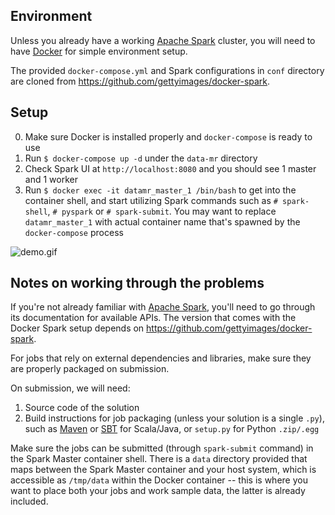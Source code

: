 ## Environment

Unless you already have a working [Apache Spark](http://spark.apache.org/) cluster, you will need to have [Docker](https://docs.docker.com/) for simple environment setup.

The provided `docker-compose.yml` and Spark configurations in `conf` directory are cloned from <https://github.com/gettyimages/docker-spark>.

## Setup

0. Make sure Docker is installed properly and `docker-compose` is ready to use
1. Run `$ docker-compose up -d` under the `data-mr` directory
2. Check Spark UI at `http://localhost:8080` and you should see 1 master and 1 worker
3. Run `$ docker exec -it datamr_master_1 /bin/bash` to get into the container shell, and start utilizing Spark commands such as `# spark-shell`, `# pyspark` or `# spark-submit`. You may want to replace `datamr_master_1` with actual container name that's spawned by the `docker-compose` process

![demo.gif](https://user-images.githubusercontent.com/2837532/27649289-4fdffd52-5bff-11e7-9236-0a1d063461cb.gif)

## Notes on working through the problems

If you're not already familiar with [Apache Spark](http://spark.apache.org/), you'll need to go through its documentation for available APIs. The version that comes with the Docker Spark setup depends on https://github.com/gettyimages/docker-spark.

For jobs that rely on external dependencies and libraries, make sure they are properly packaged on submission.

On submission, we will need:

1. Source code of the solution
2. Build instructions for job packaging (unless your solution is a single `.py`), such as [Maven](https://maven.apache.org/) or [SBT](http://www.scala-sbt.org/) for Scala/Java, or `setup.py` for Python `.zip/.egg`

Make sure the jobs can be submitted (through `spark-submit` command) in the Spark Master container shell. There is a `data` directory provided that maps between the Spark Master container and your host system, which is accessible as `/tmp/data` within the Docker container -- this is where you want to place both your jobs and work sample data, the latter is already included.
